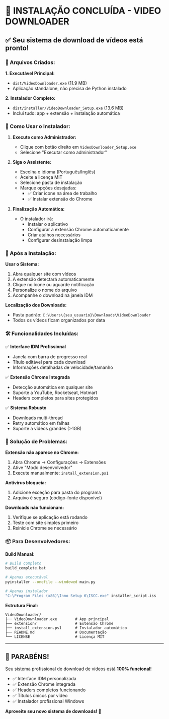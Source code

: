 # 🎉 INSTALAÇÃO CONCLUÍDA - VIDEO DOWNLOADER

## ✅ Seu sistema de download de vídeos está pronto!

### 📁 Arquivos Criados:

**1. Executável Principal:**

- `dist/VideoDownloader.exe` (11.9 MB)
- Aplicação standalone, não precisa de Python instalado

**2. Instalador Completo:**

- `dist/installer/VideoDownloader_Setup.exe` (13.6 MB)
- Inclui tudo: app + extensão + instalação automática

### 🚀 Como Usar o Instalador:

1. **Execute como Administrador:**

   - Clique com botão direito em `VideoDownloader_Setup.exe`
   - Selecione "Executar como administrador"

2. **Siga o Assistente:**

   - Escolha o idioma (Português/Inglês)
   - Aceite a licença MIT
   - Selecione pasta de instalação
   - Marque opções desejadas:
     - ✅ Criar ícone na área de trabalho
     - ✅ Instalar extensão do Chrome

3. **Finalização Automática:**
   - O instalador irá:
     - Instalar o aplicativo
     - Configurar a extensão Chrome automaticamente
     - Criar atalhos necessários
     - Configurar desinstalação limpa

### 🎯 Após a Instalação:

**Usar o Sistema:**

1. Abra qualquer site com vídeos
2. A extensão detectará automaticamente
3. Clique no ícone ou aguarde notificação
4. Personalize o nome do arquivo
5. Acompanhe o download na janela IDM

**Localização dos Downloads:**

- Pasta padrão: `C:\Users\{seu_usuario}\Downloads\VideoDownloader`
- Todos os vídeos ficam organizados por data

### 🛠️ Funcionalidades Incluídas:

✅ **Interface IDM Profissional**

- Janela com barra de progresso real
- Título editável para cada download
- Informações detalhadas de velocidade/tamanho

✅ **Extensão Chrome Integrada**

- Detecção automática em qualquer site
- Suporte a YouTube, Rocketseat, Hotmart
- Headers completos para sites protegidos

✅ **Sistema Robusto**

- Downloads multi-thread
- Retry automático em falhas
- Suporte a vídeos grandes (>1GB)

### 🔧 Solução de Problemas:

**Extensão não aparece no Chrome:**

1. Abra Chrome → Configurações → Extensões
2. Ative "Modo desenvolvedor"
3. Execute manualmente: `install_extension.ps1`

**Antivírus bloqueia:**

1. Adicione exceção para pasta do programa
2. Arquivo é seguro (código-fonte disponível)

**Downloads não funcionam:**

1. Verifique se aplicação está rodando
2. Teste com site simples primeiro
3. Reinicie Chrome se necessário

### 📦 Para Desenvolvedores:

**Build Manual:**

```bash
# Build completo
build_complete.bat

# Apenas executável
pyinstaller --onefile --windowed main.py

# Apenas instalador
"C:\Program Files (x86)\Inno Setup 6\ISCC.exe" installer_script.iss
```

**Estrutura Final:**

```
VideoDownloader/
├── VideoDownloader.exe        # App principal
├── extension/                 # Extensão Chrome
├── install_extension.ps1      # Instalador automático
├── README.md                  # Documentação
└── LICENSE                    # Licença MIT
```

---

## 🎊 PARABÉNS!

Seu sistema profissional de download de vídeos está **100% funcional**!

- ✅ Interface IDM personalizada
- ✅ Extensão Chrome integrada
- ✅ Headers completos funcionando
- ✅ Títulos únicos por vídeo
- ✅ Instalador profissional Windows

**Aproveite seu novo sistema de downloads! 🚀**
